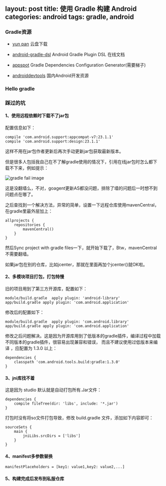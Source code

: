 layout: post
title: 使用 Gradle 构建 Android
categories: android
tags: gradle, android
---

### Gradle资源

* [yun pan](http://yun.baidu.com/s/1skv1JZn) 云盘下载

* [android-gradle-dsl](http://google.github.io/android-gradle-dsl/) Android Gradle Plugin DSL 在线文档 

* [appspot](http://gradleplease.appspot.com/) Gradle Dependencies Configuration Generator(需要梯子)

* [androiddevtools](http://www.androiddevtools.cn/#gradle) 国内Android开发资源

<!--more-->

### Hello gradle


### 踩过的坑

#### 1、使用远程依赖时下载不了jar包
	
配置信息如下：

	compile 'com.android.support:appcompat-v7:23.1.1'
	compile 'com.android.support:design:23.1.1'

这样不用在jar包作者更新后再次手动更新jar包获取最新版本。

但是很多人包括我自己在不了解gradle使用的情况下，引用在线jar包时怎么都下载不下来，例如提示：

![gradle fail image](/img/build-application-with-gradle-1.png)

这是没翻墙么，不对，goagent更新AS都没问题，排除了墙的问题后一时想不到问题点在哪了。

之后查找到一个解决方法，异常的简单，设置一下远程仓库使用mavenCentral，在gradle里最外层加上：

	allprojects {  
	    repositories {  
	        mavenCentral()  
	    }  
	} 

然后Sync project with gradle files一下，就开始下载了，Btw，mavenCentral不需要翻墙。

如果jar包在别的仓库，比如jcenter，那就在里面再加个jcenter()就OK啦。

#### 2、多模块项目打包，打包特慢 
	
旧的项目用到了第三方开源库，配置如下：

	module/build.gradle  apply plugin: 'android-library'
	app/build.gradle apply plugin: 'com.android.application'

修改后的配置如下：

	module/build.gradle  apply plugin: 'com.android.library'
	app/build.gradle apply plugin: 'com.android.application'

修改之后问题解决。这是因为开源库用到了低版本的gradle插件，编译过程中加载不同版本的gradle插件，很容易出现兼容和错误，
而且不建议使用过低版本来编译 ，应配置为 1.3.0 以上：


	dependencies {
		classpath 'com.android.tools.build:gradle:1.3.0'
	}

#### 3、jni库找不着

这是因为 studio 默认就是自动打包所有.Jar文件：

	dependencies {
	    compile fileTree(dir: 'libs', include: '*.jar')
	}

打包时没有将so文件打包导致，修改 build.gradle 文件，添加如下内容即可：
	
	sourceSets {
	    main {
	        jniLibs.srcDirs = ['libs']
	    }
	}

#### 4、manifest多参数替换

	manifestPlaceholders = [key1: value1,key2: value2,...]

#### 5、构建完成后发布到私服仓库

	





